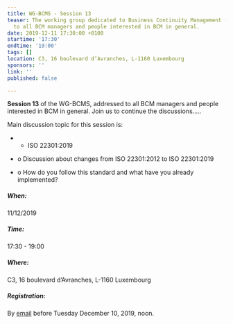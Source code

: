 ```yaml
---
title: WG-BCMS - Session 13
teaser: The working group dedicated to Business Continuity Management (BCMS) is addressed
  to all BCM managers and people interested in BCM in general.
date: 2019-12-11 17:30:00 +0100
startime: '17:30'
endtime: '19:00'
tags: []
location: C3, 16 boulevard d’Avranches, L-1160 Luxembourg
sponsors: ''
link: ''
published: false

---
```

**Session 13** of the WG-BCMS, addressed to all BCM managers and people interested in BCM in general. Join us to continue the discussions…..

Main discussion topic for this session is:

* * ISO 22301:2019


* o Discussion about changes from ISO 22301:2012 to ISO 22301:2019


* o How do you follow this standard and what have you already implemented?

##### When:

11/12/2019

##### Time:

17:30 - 19:00

##### Where:

C3, 16 boulevard d’Avranches, L-1160 Luxembourg

##### Registration:

By [email](mailto:secgen@clusil.lu) before Tuesday December 10, 2019, noon.